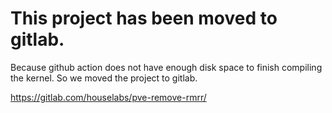 # This project has been moved to gitlab.
Because github action does not have enough disk space to finish compiling the kernel. So we moved the project to gitlab.

https://gitlab.com/houselabs/pve-remove-rmrr/
